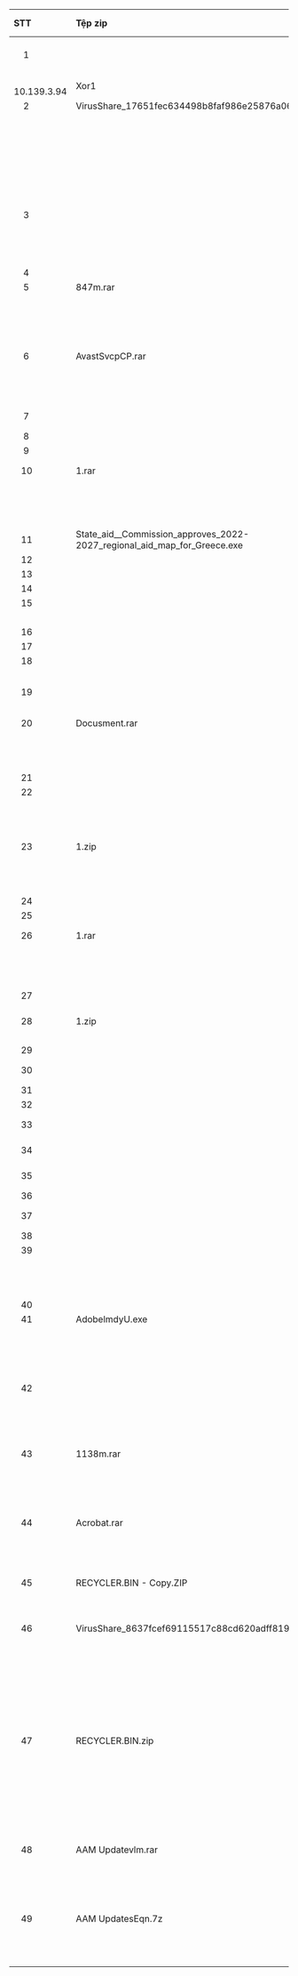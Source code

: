|STT|Tệp zip|Tệp|Hash|Máy chủ điều khiển|Biến thể|
|:----|:----|:----|:----|:----|:----|
|    1          | |adobeupdate.dat|5b16347c180c8a2e25033ec31ac8728e72a0812b01ea7a312cbb341c6c927d06|10.17.3.205<br>10.65.5.152<br>10.159.5.117
<br>10.139.3.94|Xor1|
|    2          |VirusShare_17651fec634498b8faf986e25876a06d|acrord32.dll|eef56bfc68959c6eaa66ab6abcaaf8fb54aa5b5a7da0866d97a1effeae0952b8 |http://103.85.24.158/eeas.dat|Xor1|
| | |wsc.dll |5a795c4b2a1a9c76791a516822ae0c9ec9d02780c41d2f6a6960a4ea15d68e34|www.systeminfor.com| |
| | |main.dat|f7a7eca072cb07af2a769bff4729478a9ec714c59e3c1c25410184014ccee18e | | |
| | |Advance version of the 2020 Report of the Secretary-General on Peacebuilding and Sustaining Peace.exe|c21bfc263890f02763f56b4e9f5cf9113656cf09d7864b53ec2fd2024bdadd60 | | |
| | |AvastProxy.exe ( Avast Antivirus)|560055994a2290b3eb3f354afbf5ebcf4b8d78820f238eae70d76ece81b97c23 (Clean)| | |
| | |Report of the Secretary-General on Peacebuilding and Sustaining Peace (advance version).pdf|54b491541376bda85ffb02b9bb40b9b5adba644f08b630fc1b47392625e1e60a| | |
|    3          | |http_dll.dat|22213496e4613b226f30da3c9f3dd612c9655cdc3fd72bafc3a21d38893879fa |www.apple-net.com|Xor1|
| | |http_dll.dll|94d55adbc7ec682feca892158af2a85a5e00efa597aa982d2353cae5c9c8e306| | |
| | |NATIONAL SECURITY CONCEPT OF MONGOLIA.exe (ESET Smart Security)|c3159d4f85ceb84c4a0f7ea9208928e729a30ddda4fead7ec6257c7dd1984763 (Clean)| | |
| | |NATIONAL SECURITY CONCEPT OF MONGOLIA.docx (decoy)| 788e8d73b8584d2343cb172e77d665888a292de89869635be8a44c1ef4276493 | | |
|    4          | |AdobeDB.dat|ab0030ae8df12863f07675ec69b05353f013cf5b2e484c1f71441141593e1479|101.36.125.203|Xor2|
|    5          |847m.rar|std.cfg|8C32982AB818518C99377939F35EB7AF02478DCD666FF8D34C54F62F352E9FB8|news.iopcas.com|Thor|
| | |Acrobat.chm|FDADD143186EAC657E903C479A69C08A5164B45211163074C74DE1EAABDB1C5C|news.qetaloscafe.com| |
| | |Acrobat.dll|DCA32086C8C860B7388CF74D588E7679C19F131025DF0EE171D8956FC5F1FE2F| | |
| | |Acrobat.exe (Adobe Acrobat)|508D6DD6C45027E3CDA3D93364980F32FFC34C684A424C769954D741CF0D40D0 (Clean)| | |
|    6          |AvastSvcpCP.rar|wsc.dll|e8f55d0f327fd1d5f26428b890ef7fe878e135d494acda24ef01c695a2e9136d|45.142.166.112|Xor1|
| | |AvastAuth.dat|432A07EB49473FA8C71D50CCAF2BC980B692D458EC4AAEDD52D739CB377F3428| | |
| | |AvastSvc.exe (Avast Antivirus)|85ca20eeec3400c68a62639a01928a5dab824d2eadf589e5cbfe5a2bc41d9654 (Clean)| | |
|    7          | |SmadDB.dat|399a68ef3b699097d90ec793d9504b39e3c9519991ab72a0327688aaf397efe2|101.36.125.203<br>vitedannews.com|Xor2|
|    8          | | |4cdd21a3aa9d45684e78421448ebfa7be9f95aac07a8e731b327b5486f610f19|185.239.226.65|Xor2|
|    9          | |SmadDB.dat|e99ce4fc9697335549cab26717d75abbaf75895c3cd0e77a844769fe9674e3bc|185.239.226.5|Xor2|
|   10         |1.rar|1.exe (Adobe(R) Creative Suite Stock Photos CS3)|6D569DF32C080437AD4B144620C03883E87A7D2D3DB89F752ABBCA7B709D5199 (Clean)|101.36.125.203|Xor2|
| | |Adobe_Caps.dll|77893D356035A30372B439A0218742FCA501210FFBAD912646219CD41D47ADDD| | |
| | |AdobeDB.dat|409DE1CEBE992C4481C518923F947AB5AD7C622AB25E61F6C87B9E24224B165B| | |
| | |link.dat|AE7955777A6FB9C1FB74AA4D0AE05A4E43F147EC767648E445693119E977221E| | |
|   11         |State_aid__Commission_approves_2022-2027_regional_aid_map_for_Greece.exe |State_aid__Commission_approves_2022-2027_regional_aid_map_for_Greece.exe |017ef960616182daa1ffabc5d5470340cc45bbd5ab3455d74987a3ae478fa118|upespr.com<br>45.154.14.235|Xor2|
|   12         | | |6086388023f350856be496b52f7862ad2be88c7c94bda410c9ba2a233793b0e3|185.239.226.5|Xor2|
|   13         | | |56d08c6590981593fc2b0919cf605ff6bbf7d243a7a4f08af4a4279d8d6b5008|185.239.226.65|Xor1|
|   14         | | |c82f3350137ad33a6c781fddb076b749be1dda0a1744af8251aeade6771a22e0|45.251.240.55|Xor1|
|   15         | |log.dat|02a9b3beaa34a75a4e2788e0f7038aaf2b9c633a6bdbfe771882b4b7330fa0c5|www.locvnpt.com|Thor|
| | |log.dll|84893f36dac3bba6bf09ea04da5d7b9608b892f76a7c25143deebe50ecbbdc5d| | |
|   16         | | |74654ca222ce3b760f4473967244c2dbca5aa273e58c47783fa6618fe3247c35|103.56.53.46|Xor1|
|   17         | |AdobeDB.dat|041bb1a27f4f6e8a95530f63092ca64d515e4e37eb916fb3571a524c896e856f|101.36.125.203|Xor2|
|   18         | | |b98fe8fe392ab9c7d41633de7d9d1aef8a44cf95eaa661e677d2fc74a43a3cf5|101.36.125.203|Xor2|
|   19         | | |e31bca3c6366834e304836d7a38a341cc9731d825ab613fd54aafaee3a106608|www.itmongolia.com<br>download.itmongolia.com<br>upload.itmongolia.com<br>images.itmongolia.com|Xor2|
|   20         |Docusment.rar|Adobe_Caps.dll|77893d356035a30372b439a0218742fca501210ffbad912646219cd41d47addd|101.36.125.203|Xor1|
| | |Adobe Stock Photos CS3.exe (Adobe(R) Creative Suite Stock Photos CS3)|6D569DF32C080437AD4B144620C03883E87A7D2D3DB89F752ABBCA7B709D5199 (Clean)| | |
| | |AdobeDB.dat|409de1cebe992c4481c518923f947ab5ad7c622ab25e61f6c87b9e24224b165b| | |
|   21         | | |1dda8eb92d8f1d0d8665944ab2fab31a795283678c18848ce5157d03b7f48ff9|156.234.168.92|Xor1|
|   22         | |AdobeDB.dat|3108bae69ee7dee4d5ed314af4d90bc9f8a8d927e4a3fbdfd63bfe839aad2b17|101.36.125.203|Xor2|
| | |Adobe_Caps.dll|8F5DA1669276E8185EFBD98A06C3587D9768B3CC33AB90434FC1DCE3823F3CC9| | |
| | |AdobePhotos.exe (Adobe(R) Creative Suite Stock Photos CS3)|6D569DF32C080437AD4B144620C03883E87A7D2D3DB89F752ABBCA7B709D5199 (Clean)| | |
|   23         |1.zip|EwsProxyUI.dll |1b552e25d97d09fb1fa0e74bef194454f6c3b5c1840a20fc7a46c79096d165cc|156.234.168.92|Xor2|
| | |EwsProxy.exe (HP Digital Imaging)|5cfe722df5e35984850be9d32a3a35a3e0c09c8ba1738ed97d39dd489c863b63 (Clean)| | |
| | |ProxyLog.dat |482e467680750003c2d5d4819ba7f8dd65e2fbfcf72023f1034255294c879368| | |
|   24         | |lib.dat|6b1dd01b554b1a7698dc1fc0b4d98363cce4cc9717b387316c77dba1118043cc|86.79.75.107|Thor|
|   25         | |main.dat|c2652596fb983c2b4c9bd3daa97ad992650be070ce4a0d4fbbaba0eb4e43decc|www.systeminfor.com|Thor|
|   26         |1.rar|1.exe (Adobe(R) Creative Suite Stock Photos CS3)|6D569DF32C080437AD4B144620C03883E87A7D2D3DB89F752ABBCA7B709D5199 (Clean)|101.36.125.203|Xor2|
| | |AdobeDB.dat|98f139983882e443116863f795c1df50dae5ceb971075914dfee264dc1502a09 | | |
| | |Adobe_Caps.dll|39f9157e24fa47c400d4047c1f6d9b4dbfd067288cfe5f5c0cc2e8449548a6e8 | | |
|   27         | |Adobedb.dat|f647e7455b3e0f14266664b75e281875d5ff42b635d6d30b4eb16f849f47ae76|185.239.226.4<br>45.131.179.148<br>43.254.217.70|Xor2|
|   28         |1.zip|aro.dat|59ba902871e98934c054649ca582e2a01707998acc78b2570fef43dbd10f7b6f|rainydaysweb.com|Thor|
| | |aross.dll|9fffb3894b008d5a54343ccf8395a47acfe953394fffe2c58550e444ff20ec47| | |
|   29         | |aro.dat|c08ad94a83e5e6576db3b66d92a2f36042ba834e47849f4bba37ad32ce99de91|designcocos.com|Thor|
|   30         | |317b993a75655a93be82b931e62b90a7.virus|9b606e88dcc4dc8b8ea2f834bed44b16a97c5bf320dc8e7e17306c936ff7ba25|45.248.87.217<br>upload.ukbbcnews.com|Thor|
|   31         | | |f054ad03871a50f5d7f08adbbe14e0837add2f809abe5ca6b7f31b029c3de882|www.msdntoolkit.com|Thor|
|   32         | |aro.dat|9886d09803f2810e230cde9f3e9a6b7294df522087146b911369f45b9adfe9d0|designcocos.com|Thor|
|   33         | |ew0sf5ijg.dll|0246bae3d010d2add808ecc97d8bf8b68f20301bd99f5cef85503894e3ad75cc|103.200.97.189<br>185.239.226.17|Thor|
|   34         | |config.json|15f5eb40d365f70710248c68c6614e21bafb21d8b2f43e746eeb869f12387990|upload.ukbbcnews.com<br>45.248.87.217|Thor|
|   35         | |config.json|c95160cbc537f3fdaeb8fe0c6243c52dde40ff9095b5a68b49ca7168bbe3bb7b|upload.ukbbcnews.com<br>45.248.87.217|Thor|
|   36         | |mbc06ljmu.dll|de0f65a421ce8ee4a927f4f9228f29ff12be69ac71edecb18c35cb5101e4c3cf|103.192.226.100|Xor1|
|   37         | |http_dll.dat |f224f513c1bad901bf05c719003b1e605543d2a32cfe5aa580f77a63ec882c4c|detail.misecure.com<br>hdviet.tv-vn.com|Xor1|
|   38         | |pdvdlib.dat| b3c735d3e8c4fa91ca3e1067b19f54f00e94e79b211bec8dc4c044d93c119635|indonesiaport.info|Thor|
|   39         | |hex.dll|6cad961824c9185ee76bd5c458af740d5ef75269e806c2884e63eb9453951f4c |rainydaysweb.com|Xor1|
| | |eg9ntluq7.dll|e4c94cc2e53beb61184f587936ee8134e3ed81872d6ee763cac20557a5f1077c | | |
| | |Adobe CEF Helper.exe (Adobe CEF Helper)|0459e62c5444896d5be404c559c834ba455fa5cae1689c70fc8c61bc15468681 (Clean)| | |
|   40         | |wc5syo2gl.dll|8ec409c1537e3030405bc8f8353d2605d1e88f1b245554383682f3aa8b5100ec|103.56.53.46|Xor1|
|   41         |AdobelmdyU.exe|hex.dll|235752f22f1a21e18e0833fc26e1cdb4834a56ee53ec7acb8a402129329c0cdd |45.248.87.162|Xor1|
| | |AdobeHelp.exe|e3e3c28f7a96906e6c30f56e8e6b013e42b5113967d6fb054c32885501dfd1b7 | | |
| | |0sgejokf3.dll|afa06df5a2c33dc0bdf80bbe09dade421b3e8b5990a56246e0d7053d5668d917| | |
| | |Adobe CEF Helper.exe (Adobe CEF Helper)|0459e62c5444896d5be404c559c834ba455fa5cae1689c70fc8c61bc15468681 (Clean)| | |
|   42         | |hex.dll|6cad961824c9185ee76bd5c458af740d5ef75269e806c2884e63eb9453951f4c|rainydaysweb.com|Xor1|
| | |eg9ntluq7.dll|e4c94cc2e53beb61184f587936ee8134e3ed81872d6ee763cac20557a5f1077c | | |
| | |Adobe CEF Helper.exe (Adobe CEF Helper)|0459e62c5444896d5be404c559c834ba455fa5cae1689c70fc8c61bc15468681 (Clean)| | |
|   43         |1138m.rar|Acrobat.chm|dffed946ebf1cd0ec601ca16ed033efeec5fa58aacde0dea484f9e1aa9e253da|news.iopcas.com<br>upload.ukbbcnews.com<br>www.msdntoolkit.com|Thor|
| | |pdvdlib.dat|0c23b7540fede214a5cc72888d66c603082afdf495d527a86634901b2bdabde2|news.myvakalulu.com| |
| | |Samsunghelp.chm|7b02cb9fd4a140d864c8f97afa36a424adde6468183e378dfa406b21eb22a643|news.qetaloscafe.com| |
| | |Smadav.dat|7b02cb9fd4a140d864c8f97afa36a424adde6468183e378dfa406b21eb22a643|news.dimpomars.com| |
|   44         |Acrobat.rar|acrobat.chm|b5c0db62184325ffbe2b8ef7e6f13f5d5926deac331ef6d542c5fa50144e0280|tools.scbbgroup.com|Thor|
| | |Acrobat.exe (Adobe Acrobat)|508D6DD6C45027E3CDA3D93364980F32FFC34C684A424C769954D741CF0D40D0 (Clean)| | |
| | |3c5e2a4afe58634f45c48f4e800dc56bae3907dde308ff97740e9cd5684d1c53.dll|3c5e2a4afe58634f45c48f4e800dc56bae3907dde308ff97740e9cd5684d1c53 | | |
|   45         |RECYCLER.BIN - Copy.ZIP|adobeupdate.dat|e3fafa3b5c5eb9edd1002a848312bc182460f2ff9c0df732e6b6acf6e00fc5ea|103.200.97.189<br>185.239.226.17|Xor1|
| | |explorer.exe (Adobe CEF Helper)|0459e62c5444896d5be404c559c834ba455fa5cae1689c70fc8c61bc15468681 (Clean)| | |
|   46         |VirusShare_8637fcef69115517c88cd620adff819b|wwlib.dll|a64997b94ebfea461c95d445a4d13aa4c4bd49604451208746d95d106b677053|www.quochoice.com|Xor1|
| | |wsc.dll|daedb4c0bb841423f66a67d169d6831075c4df98d7823857be76f280752127c7| | |
| | |main.dat|e74182800eb247a9e0dfb7e6274dec2839571b650143bcd30423abe10f8daac4| | |
| | |How Catholics Adapt to Changes in China A Missiological Perspective.docx|a4bfbccb9b567e077d1998cd081df974ebde88ce8f2c8319353fb404a3293a73| | |
| | |hk097.dat|f2879faa382b157af53cab8df53b62c2035360afaefe5686d24ceb337be00191| | |
| | |AvastProxy.exe (Avast Antivirus)|95480f8950e9f185c42e34dc045ee802d729e757dd03253ad22e287f566de913 (Clean)| | |
| | |How Catholics Adapt to Changes in China A Missiological Perspective.exe|6c959cfb001fbb900958441dfd8b262fb33e052342948bab338775d3e83ef7f7| | |
|   47         |RECYCLER.BIN.zip|hex.dll| 5928048ed1d76df1ae4f3ede0e3da0b0006734f712a78036e6f4b6a78c05f0c6 |103.200.97.150|Xor1|
| | |adobeupdate.dat|d1f848a8477f171430b339acc4d0113660907705d85fa8ea4fbd9bf4ae20a116|vitedannews.com| |
| | |AvastGuide.dat|acfd58369c0a7dbc866ad4ca9cb0fe69d017587af88297f1eaf62a9a8b1b74b4|10.139.20.151| |
| | |AvastAuth.dat|24437d65bee4874fba99a2d57bf050ba719a69518160cebafbd8f7441368093a| | |
| | |CEFHelper.exe (Adobe CEF Helper)|0459e62c5444896d5be404c559c834ba455fa5cae1689c70fc8c61bc15468681 (Clean)| | |
| | |AvastSvc.exe (Avast Antivirus)|85ca20eeec3400c68a62639a01928a5dab824d2eadf589e5cbfe5a2bc41d9654 (Clean)| | |
|   48         |AAM Updatevlm.rar|adobeupdate.dat|bda6f53d37e51385ed739ab51055420254defafff0db669aa55229e0eda9fc66|45.251.240.55|Xor1|
| | |AdobeHelp.exe|a8767be010e1cd90d77034f3c4f69821f764ae976d32dc34d29d19659afa5950| | |
| | |AAM Update.exe (Adobe CEF Helper)|0459e62c5444896d5be404c559c834ba455fa5cae1689c70fc8c61bc15468681 (Clean)| | |
| | |hex.dll|617ff22ba57099087ab4a823c6b682f506229f56b675db8a8dc5ae626c5d2948| | |
|   49         |AAM UpdatesEqn.7z|adobeupdate.dat|e3fafa3b5c5eb9edd1002a848312bc182460f2ff9c0df732e6b6acf6e00fc5ea|103.200.97.189|Xor1|
| | |hex.dll|5928048ed1d76df1ae4f3ede0e3da0b0006734f712a78036e6f4b6a78c05f0c6|185.239.226.17| |
| | |AAM Updates.exe (Adobe CEF Helper)|0459e62c5444896d5be404c559c834ba455fa5cae1689c70fc8c61bc15468681 (Clean)| | |
